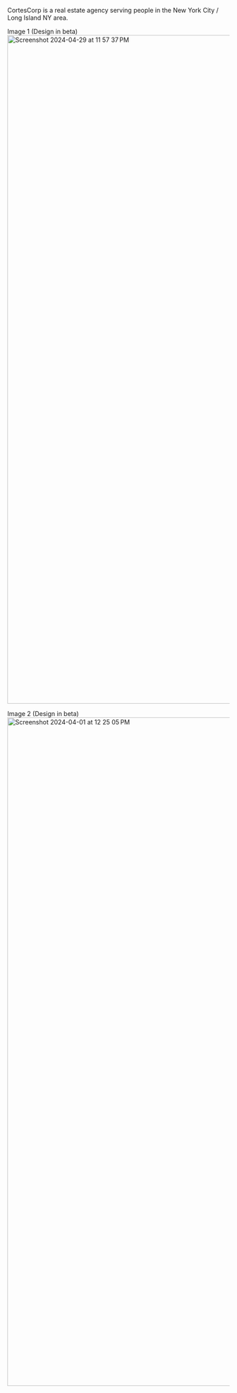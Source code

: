 

CortesCorp is a real estate agency serving people in the New York City / Long Island NY area.

Image 1 (Design in beta)
<img width="1512" alt="Screenshot 2024-04-29 at 11 57 37 PM" src="https://github.com/Cortes-Corp/cortes-corp/assets/146129297/28494832-9543-453f-8aa2-9e095a6ecec3">


Image 2 (Design in beta)
<img width="1512" alt="Screenshot 2024-04-01 at 12 25 05 PM" src="https://github.com/bryanpow/Ecommerce-frontend/assets/146129297/a328d2ac-2ef7-4822-9a0a-9136fffe5fc1">






